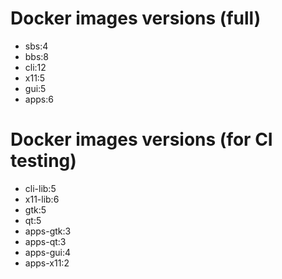 # Docker images versions (full)

* sbs:4
* bbs:8
* cli:12
* x11:5
* gui:5
* apps:6

# Docker images versions (for CI testing)

* cli-lib:5
* x11-lib:6
* gtk:5
* qt:5
* apps-gtk:3
* apps-qt:3
* apps-gui:4
* apps-x11:2

